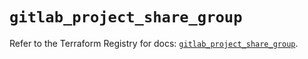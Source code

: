 # `gitlab_project_share_group`

Refer to the Terraform Registry for docs: [`gitlab_project_share_group`](https://registry.terraform.io/providers/gitlabhq/gitlab/16.11.0/docs/resources/project_share_group).
